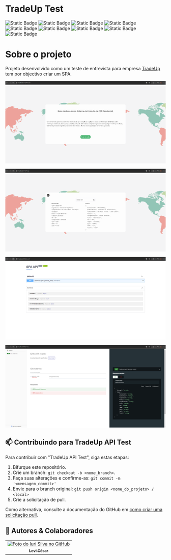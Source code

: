 # TradeUp Test
![Static Badge](https://img.shields.io/badge/license-MIT-blue?style=for-the-badge)
![Static Badge](https://img.shields.io/badge/Python-3.8%7C3.9%7C3.10-blue?style=for-the-badge)
![Static Badge](https://img.shields.io/badge/Requests-2.31-blue?style=for-the-badge)
![Static Badge](https://img.shields.io/badge/FastAPI-0.111.0-blue?style=for-the-badge)
![Static Badge](https://img.shields.io/badge/Node-20.13.1-blue?style=for-the-badge)
![Static Badge](https://img.shields.io/badge/VueJs-3.0-blue?style=for-the-badge)
![Static Badge](https://img.shields.io/badge/Vuex-4.0.2-blue?style=for-the-badge)
![Static Badge](https://img.shields.io/badge/Vue%20Router-4.4.0-blue?style=for-the-badge)
![Static Badge](https://img.shields.io/badge/Axios-1.7.2-blue?style=for-the-badge)

# Sobre o projeto

Projeto desenvolvido como um teste de entrevista para empresa [TradeUp](https://www.tradeupgroup.com/) tem por objectivo criar um SPA.

![alt text](static_readme/front-home.png)

![alt text](static_readme/front-search.png)

![alt text](static_readme/api-doc.png)

![alt text](static_readme/api-redoc.png)

## 📫 Contribuindo para TradeUp API Test

Para contribuir com "TradeUp API Test", siga estas etapas:

1. Bifurque este repositório.
2. Crie um branch: `git checkout -b <nome_branch>`.
3. Faça suas alterações e confirme-as: `git commit -m '<mensagem_commit>'`
4. Envie para o branch original: `git push origin <nome_do_projeto> / <local>`
5. Crie a solicitação de pull.

Como alternativa, consulte a documentação do GitHub em [como criar uma solicitação pull](https://help.github.com/en/github/collaborating-with-issues-and-pull-requests/creating-a-pull-request).


## 🤝 Autores & Colaboradores

<table>
  <tr>
    <td align="center">
      <a href="https://www.linkedin.com/in/levi-cesar-lima/" title="LinkedIn">
        <img src="https://avatars.githubusercontent.com/u/57629756?v=4" width="100px;" alt="Foto do Iuri Silva no GitHub"/><br>
        <sub>
          <b>Levi César</b>
        </sub>
      </a>
    </td>
  </tr>
</table>
